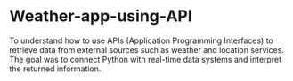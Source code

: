 # Weather-app-using-API
To understand how to use APIs (Application Programming Interfaces) to retrieve data from external sources such as weather and location services. The goal was to connect Python with real-time data systems and interpret the returned information.
